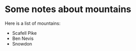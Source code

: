 Some notes about mountains
==========================

Here is a list of mountains:

* Scafell Pike
* Ben Nevis
* Snowdon
